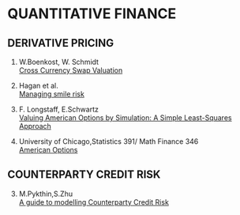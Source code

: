 # QUANTITATIVE FINANCE

## DERIVATIVE PRICING

1. W.Boenkost, W. Schmidt\
   [Cross Currency Swap Valuation](https://www.econstor.eu/bitstream/10419/40176/1/481304045.pdf)
   
2. Hagan et al.\
  [Managing smile risk](http://janroman.dhis.org/finance/Volatilities/Volatility%20smile.pdf)
   
3. F. Longstaff, E.Schwartz \
   [Valuing American Options by Simulation: A Simple Least-Squares Approach](https://people.math.ethz.ch/~hjfurrer/teaching/LongstaffSchwartzAmericanOptionsLeastSquareMonteCarlo.pdf)

4. University of Chicago,Statistics 391/ Math Finance 346\
 [American Options](http://www.stat.uchicago.edu/~lalley/Courses/391/Lecture15.pdf) 

## COUNTERPARTY CREDIT RISK

3. M.Pykthin,S.Zhu\
  [A guide to modelling Counterparty Credit Risk](https://papers.ssrn.com/sol3/papers.cfm?abstract_id=1032522)
